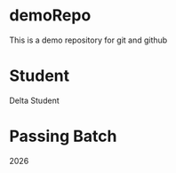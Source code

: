 # demoRepo
This is a demo repository for git and github

# Student 
Delta Student

# Passing Batch
2026